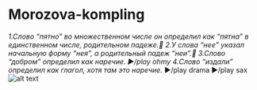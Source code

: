 # **Morozova-kompling**
*1.Слово “пятно” во множественном числе он определил как “пятна” в единственном числе, родительном падеже.:hear_no_evil:
2.У слова “нее” указал начальную форму “нея”, а родительный падеж “неи”.:hatched_chick:
3.Слово “добром” определил как наречие. ►/play ohmy
4.Слово “издали” определил как глагол, хотя там это наречие.* ►/play drama
►/play sax
![alt text](https://st.depositphotos.com/1165406/1765/i/450/depositphotos_17654235-stock-photo-cpa-cat-looking-out-through.jpg)
